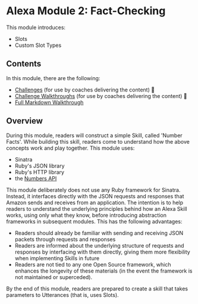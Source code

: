 # Alexa Module 2: Fact-Checking

This module introduces:

- Slots
- Custom Slot Types

## Contents

In this module, there are the following:

- [Challenges](challenges/) (for use by coaches delivering the content) :construction:
- [Challenge Walkthroughs](walkthroughs/) (for use by coaches delivering the content) :construction:
- [Full Markdown Walkthrough](walkthrough.md)

## Overview

During this module, readers will construct a simple Skill, called 'Number Facts'. While building this skill, readers come to understand how the above concepts work and play together. This module uses:

- Sinatra
- Ruby's JSON library
- Ruby's HTTP library
- the [Numbers API](http://numbersapi.com/)

This module deliberately does not use any Ruby framework for Sinatra. Instead, it interfaces directly with the JSON requests and responses that Amazon sends and receives from an application. The intention is to help readers to understand the underlying principles behind how an Alexa Skill works, using only what they know, before introducing abstraction frameworks in subsequent modules. This has the following advantages:

- Readers should already be familiar with sending and receiving JSON packets through requests and responses
- Readers are informed about the underlying structure of requests and responses by interfacing with them directly, giving them more flexibility when implementing Skills in future
- Readers are not tied to any one Open Source framework, which enhances the longevity of these materials (in the event the framework is not maintained or superceded).

By the end of this module, readers are prepared to create a skill that takes parameters to Utterances (that is, uses Slots).
